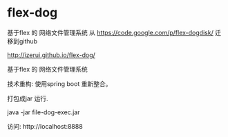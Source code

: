 flex-dog
========

基于flex 的 网络文件管理系统 从 https://code.google.com/p/flex-dogdisk/ 迁移到github


http://izerui.github.io/flex-dog/


基于flex 的 网络文件管理系统


技术重构: 使用spring boot 重新整合。

打包成jar 运行.

java -jar file-dog-exec.jar

访问: http://localhost:8888

